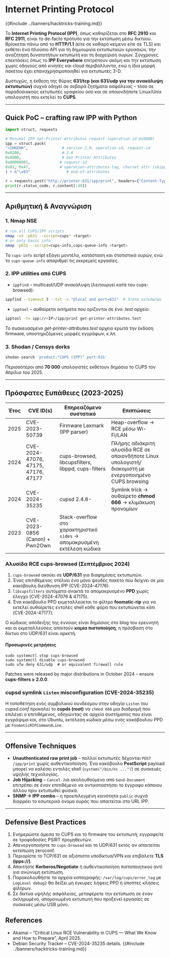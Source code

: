 # Internet Printing Protocol

{{#include ../banners/hacktricks-training.md}}

Το **Internet Printing Protocol (IPP)**, όπως καθορίζεται στο **RFC 2910** και **RFC 2911**, είναι το de-facto πρότυπο για την εκτύπωση μέσω δικτύου. Βρίσκεται πάνω από το **HTTP/1.1** (είτε σε καθαρό κείμενο είτε σε TLS) και εκθέτει ένα πλούσιο API για τη δημιουργία εκτυπωτικών εργασιών, την αναζήτηση δυνατοτήτων εκτυπωτή και τη διαχείριση ουρών. Σύγχρονες επεκτάσεις όπως το **IPP Everywhere** επιτρέπουν ακόμη και την εκτύπωση χωρίς οδηγούς από κινητές και cloud περιβάλλοντα, ενώ η ίδια μορφή πακέτου έχει επαναχρησιμοποιηθεί για εκτυπωτές 3-D.

Δυστυχώς, η έκθεση της θύρας **631/tcp (και 631/udp για την ανακάλυψη εκτυπωτών)** συχνά οδηγεί σε σοβαρά ζητήματα ασφάλειας – τόσο σε παραδοσιακούς εκτυπωτές γραφείου όσο και σε οποιονδήποτε Linux/Unix υπολογιστή που εκτελεί το **CUPS**.

---
## Quick PoC – crafting raw IPP with Python
```python
import struct, requests

# Minimal IPP Get-Printer-Attributes request (operation-id 0x000B)
ipp = struct.pack(
">IHHIHH",               # version 2.0, operation-id, request-id
0x0200,                  # 2.0
0x000B,                  # Get-Printer-Attributes
0x00000001,             # request-id
0x01, 0x47,             # operation-attributes-tag, charset attr (skipped)
) + b"\x03"                # end-of-attributes

r = requests.post("http://printer:631/ipp/print", headers={"Content-Type":"application/ipp"}, data=ipp)
print(r.status_code, r.content[:40])
```
---
## Αριθμητική & Αναγνώριση

### 1. Nmap NSE
```bash
# run all CUPS/IPP scripts
nmap -sV -p631 --script=cups* <target>
# or only basic info
nmap -p631 --script=cups-info,cups-queue-info <target>
```
Το `cups-info` script εξάγει μοντέλο, κατάσταση και στατιστικά ουρών, ενώ το `cups-queue-info` απαριθμεί τις εκκρεμείς εργασίες.

### 2. IPP utilities από CUPS
* `ippfind` – multicast/UDP ανακάλυψη (λειτουργεί κατά του cups-browsed):
```bash
ippfind --timeout 3 --txt -v "@local and port=631"  # λίστα εκτυπωτών
```
* `ipptool` – αυθαίρετα αιτήματα που ορίζονται σε ένα *.test* αρχείο:
```bash
ipptool -tv ipp://<IP>/ipp/print get-printer-attributes.test
```
Το συσκευασμένο *get-printer-attributes.test* αρχείο ερωτά την έκδοση firmware, υποστηριζόμενες μορφές εγγράφων, κ.λπ.

### 3. Shodan / Censys dorks
```bash
shodan search 'product:"CUPS (IPP)" port:631'
```
Περισσότεροι από **70 000** υπολογιστές εκθέτουν δημόσια το CUPS τον Απρίλιο του 2025.

---
## Πρόσφατες Ευπάθειες (2023-2025)

| Έτος | CVE ID(s) | Επηρεαζόμενο συστατικό | Επιπτώσεις |
|------|-----------|--------------------|--------|
| 2025 | CVE-2023-50739 | Firmware Lexmark (IPP parser) | Heap-overflow → RCE μέσω Wi-Fi/LAN  |
| 2024 | CVE-2024-47076, 47175, 47176, 47177 | cups-browsed, libcupsfilters, libppd, cups-filters | Πλήρης αδιάκριτη αλυσίδα RCE σε οποιονδήποτε Linux υπολογιστή/διακομιστή με ενεργοποιημένο CUPS browsing  |
| 2024 | CVE-2024-35235 | cupsd 2.4.8- | Symlink trick → αυθαίρετο **chmod 666** → κλιμάκωση προνομίων  |
| 2023 | CVE-2023-0856 (Canon) + Pwn2Own | Stack-overflow στο χαρακτηριστικό `sides` → απομακρυσμένη εκτέλεση κώδικα  |

### Αλυσίδα RCE cups-browsed (Σεπτέμβριος 2024)
1. `cups-browsed` ακούει σε **UDP/631** για διαφημίσεις εκτυπωτών.
2. Ένας επιτιθέμενος στέλνει ένα μόνο ψευδές πακέτο που δείχνει σε μια κακόβουλη διεύθυνση IPP (CVE-2024-47176).
3. `libcupsfilters` αυτόματα ανακτά το απομακρυσμένο **PPD** χωρίς έλεγχο (CVE-2024-47076 & 47175).
4. Ένα κακόβουλο PPD εκμεταλλεύεται το φίλτρο **foomatic-rip** για να εκτελεί αυθαίρετες εντολές shell κάθε φορά που εκτυπώνεται κάτι (CVE-2024-47177).

Ο κώδικας απόδειξης της έννοιας είναι δημόσιος στο blog του ερευνητή και οι εκμεταλλεύσεις απαιτούν **καμία πιστοποίηση**; η πρόσβαση στο δίκτυο στο UDP/631 είναι αρκετή.

#### Προσωρινές μετρήσεις
```
sudo systemctl stop cups-browsed
sudo systemctl disable cups-browsed
sudo ufw deny 631/udp  # or equivalent firewall rule
```
Patches were released by major distributions in October 2024 – ensure **cups-filters ≥ 2.0.0**.

### cupsd symlink `Listen` misconfiguration (CVE-2024-35235)
Η τοποθέτηση ενός συμβολικού συνδέσμου στην οδηγία `Listen` του *cupsd.conf* προκαλεί το **cupds (root)** να `chmod 666` μια διαδρομή που επιλέγει ο επιτιθέμενος, οδηγώντας σε αρχεία συστήματος που είναι εγγράψιμα και, στο Ubuntu, εκτέλεση κώδικα μέσω ενός κακόβουλου PPD με `FoomaticRIPCommandLine`.

---
## Offensive Techniques

* **Unauthenticated raw print job** – πολλοί εκτυπωτές δέχονται `POST /ipp/print` χωρίς αυθεντικοποίηση. Ένα κακόβουλο **PostScript** payload μπορεί να καλέσει εντολές shell (`system("/bin/nc ...")`) σε συσκευές υψηλής τεχνολογίας.
* **Job Hijacking** – `Cancel-Job` ακολουθούμενο από `Send-Document` επιτρέπει σε έναν επιτιθέμενο να αντικαταστήσει το έγγραφο κάποιου άλλου πριν εκτυπωθεί φυσικά.
* **SNMP → IPP combo** – η προεπιλεγμένη κοινότητα `public` συχνά διαρρέει το εσωτερικό όνομα ουράς που απαιτείται στο URL IPP.

---
## Defensive Best Practices
1. Ενημερώστε άμεσα το CUPS και το firmware του εκτυπωτή; εγγραφείτε σε τροφοδοσίες PSIRT προμηθευτών.
2. Απενεργοποιήστε το `cups-browsed` και το UDP/631 εκτός αν απαιτείται εκτύπωση zeroconf.
3. Περιορίστε το TCP/631 σε αξιόπιστα υποδίκτυα/VPN και επιβάλετε **TLS (ipps://)**.
4. Απαιτήστε **Kerberos/Negotiate** ή αυθεντικοποίηση πιστοποιητικού αντί για ανώνυμη εκτύπωση.
5. Παρακολουθήστε τα αρχεία καταγραφής: `/var/log/cups/error_log` με `LogLevel debug2` θα δείξει μη έγκυρες λήψεις PPD ή ύποπτες κλήσεις φίλτρων.
6. Σε δίκτυα υψηλής ασφάλειας, μεταφέρετε την εκτύπωση σε έναν σκληρυμένο, απομονωμένο εκτυπωτή που προξενεί εργασίες σε συσκευές μέσω USB μόνο.

## References
- Akamai – “Critical Linux RCE Vulnerability in CUPS — What We Know and How to Prepare”, April 2025.
- Debian Security Tracker – CVE-2024-35235 details.
{{#include ../banners/hacktricks-training.md}}
